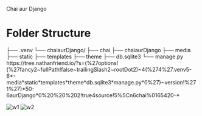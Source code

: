 Chai aur Django
<h1>Folder Structure</h1>
├── .venv
└── chaiaurDjango/
    ├── chai
    ├── chaiaurDjango
    ├── media
    ├── static
    ├── templates
    ├── theme
    ├── db.sqlite3
    └── manage.py
https://tree.nathanfriend.io/?s=(%27options!(%27fancy2~fullPath!false~trailingSlash2~rootDot2)~4(%274%27.venv5-6*-media*static*templates*theme*db.sqlite3*manage.py*0%27)~version!%271%27)*50-6aurDjango*0%20%20%202!true4source!5%5Cn6chai%0165420-*
    
![w1](https://github.com/Abdullah00110/Chaiaurdjango/assets/148894144/cbcf16f3-1016-4ef5-8811-70ff22e7177d)
![w2](https://github.com/Abdullah00110/Chaiaurdjango/assets/148894144/5673ca78-7217-48ef-964e-e27793e6c8de)

